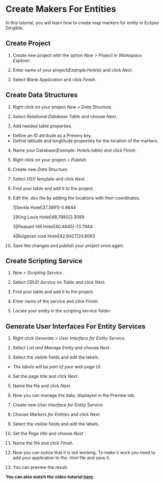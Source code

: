 # Create Makers For Entities

In this tutorial, you will learn how to create map markers for entity in Eclipse Dirigible.

## Create Project

1. Create new project with the option *New > Project* in *Workspace Explorer*.

2. Enter name of your project(*Example:Hotels*) and click *Next*.

3. Select *Blank Application* and click *Finish*.


## Create Data Structures

1. Right click on your project *New > Data Structure*.

2. Select *Relational Database Table* and choose *Next*.

3. Add needed table properties.

  - Define an ID attribute as a Primery key.
   
  - Define latitude and longtitude properties for 
   the location of the markers.

4. Name your Database(*Example: Hotels.table*) and click *Finish*.

5. Right click on your project *> Publish*.

6. Create new *Data Structure*.

7. Select *DSV* template and click *Next*.

8. Find your table and add it to the project.

9. Edit the *.dsv* file by adding the locations with their coordinates.

      1|Sevilla Hotel|37.3891|-5.9844
      
      2|King Louis Hotel|48.7980|2.3089
      
      3|Pleasant Hill Hotel|40.4645|-73.7944
      
      4|Bulgarian rose Hotel|42.6427|24.8063

10. Save the changes and publish your project once again.

## Create Scripting Service

1. *New > Scripting Service* .

2. Select *CRUD Service on Table* and click *Next*.

3. Find your table and add it to the project.

4. Enter name of the service and click *Finish*.

5. Locate your entity in the scripting service folder.

## Generate User Interfaces For Entity Services

1. Right click *Generate > User Interface for Entity Service*.

2. Select *List and Manage Entity* and choose *Next*.

3. Select the visible fields and edit the labels.

 - *The labels will be part of your web page UI*.
   
4. Set the page title and click *Next*.

5. Name the file and click *Next*.

6. Now you can manage the data, displayed in the Preview tab.

7. Create new *User Interface for Entity Service*.

8. Choose *Markers for Entities* and click *Next*.

9. Select the visible fields and edit the labels.

10. Set the *Page title* and choose *Next*.

11. Name the file and click *Finish.*

12. Now you can notice that it is not working. To make it work
you need to add your application to the *.html* file and save it.

13. You can preview the result.


**You can also watch the video tutorial [here](https://m.youtube.com/watch?list=PLNKd01MEkVeJYLtQ2S4HZyDQ1turGCZwr&t=6s&v=0NqG9c1Zaeo).**


